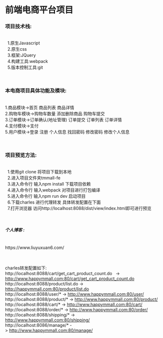 # 前端电商平台项目

<h3>项目技术栈:</h3><br/>
    1.原生Javascript<br/>
    2.原生css<br/>
    3.框架:JQuery<br/>
    4.构建工具:webpack<br/>
    5.版本控制工具:git<br/>
    
<br/><h3>本电商项目具体功能及模块:</h3><br/>
    1.商品模块->首页 商品列表 商品详情<br/>
    2.购物车模块->购物车数量 添加删除商品 购物车提交<br/>
    3.订单模块->订单确认(地址管理) 订单提交 订单列表 订单详情<br/>
    4.支付模块->支付<br/>
    5.用户模块->登录 注册 个人信息 找回密码 修改密码 修改个人信息<br/>

<br/><h3>项目预览方法:</h3><br/>
    1.使用git clone 将项目下载到本地<br/>
    2.进入项目文件夹tmmall-fe<br/>
    3.进入命令行 输入npm install 下载项目依赖<br/>
    4.进入命令行 输入webpack 对项目进行打包编译<br/>
    5.进入命令行 输入npm run dev 启动项目<br/>
    6.下载charles 进行代理转发 具体转发配置在下面<br/>
    7.打开浏览器 访问http://localhost:8088/dist/view/index.html即可进行预览<br/>
    
    
<h5>个人博客 :</h5><br/>
   <a>https://www.liuyuxuan6.com/</a>

<br/><br/>
charles转发配置如下:<br/>
http://localhost:8088/cart/get_cart_product_count.do	   -> http://www.happymmall.com:80/cart/get_cart_product_count.do<br/>
http://localhost:8088/product/list.do	  -> http://happymmall.com:80/product/list.do<br/>
http://localhost:8088/user/*	  -> http://www.happymmall.com:80/user/<br/>
http://localhost:8088/product/*	 -> http://www.happymmall.com:80/product/<br/>
http://localhost:8088/cart/*	   -> http://www.happymmall.com:80/cart/<br/>
http://localhost:8088/order/*	  -> http://www.happymmall.com:80/order/<br/>
http://localhost:8088/shipping/*	 -> http://www.happymmall.com:80/shipping/<br/>
http://localhost:8086/manage/*	 -> http://www.happymmall.com:80/manage/<br/>

